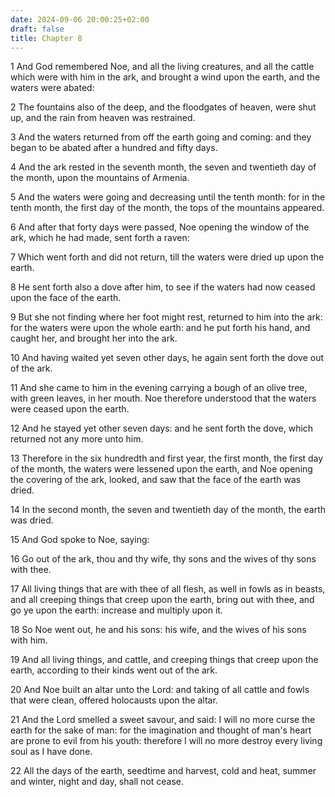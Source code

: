 ```yaml
---
date: 2024-09-06 20:00:25+02:00
draft: false
title: Chapter 8
---
```




1 And God remembered Noe, and all the living creatures, and all the cattle which were with him in the ark, and brought a wind upon the earth, and the waters were abated:

2 The fountains also of the deep, and the floodgates of heaven, were shut up, and the rain from heaven was restrained.

3 And the waters returned from off the earth going and coming: and they began to be abated after a hundred and fifty days.

4 And the ark rested in the seventh month, the seven and twentieth day of the month, upon the mountains of Armenia.

5 And the waters were going and decreasing until the tenth month: for in the tenth month, the first day of the month, the tops of the mountains appeared.

6 And after that forty days were passed, Noe opening the window of the ark, which he had made, sent forth a raven:

7 Which went forth and did not return, till the waters were dried up upon the earth.

8 He sent forth also a dove after him, to see if the waters had now ceased upon the face of the earth.

9 But she not finding where her foot might rest, returned to him into the ark: for the waters were upon the whole earth: and he put forth his hand, and caught her, and brought her into the ark.

10 And having waited yet seven other days, he again sent forth the dove out of the ark.

11 And she came to him in the evening carrying a bough of an olive tree, with green leaves, in her mouth. Noe therefore understood that the waters were ceased upon the earth.

12 And he stayed yet other seven days: and he sent forth the dove, which returned not any more unto him.

13 Therefore in the six hundredth and first year, the first month, the first day of the month, the waters were lessened upon the earth, and Noe opening the covering of the ark, looked, and saw that the face of the earth was dried.

14 In the second month, the seven and twentieth day of the month, the earth was dried.

15 And God spoke to Noe, saying:

16 Go out of the ark, thou and thy wife, thy sons and the wives of thy sons with thee.

17 All living things that are with thee of all flesh, as well in fowls as in beasts, and all creeping things that creep upon the earth, bring out with thee, and go ye upon the earth: increase and multiply upon it.

18 So Noe went out, he and his sons: his wife, and the wives of his sons with him.

19 And all living things, and cattle, and creeping things that creep upon the earth, according to their kinds went out of the ark.

20 And Noe built an altar unto the Lord: and taking of all cattle and fowls that were clean, offered holocausts upon the altar.

21 And the Lord smelled a sweet savour, and said: I will no more curse the earth for the sake of man: for the imagination and thought of man's heart are prone to evil from his youth: therefore I will no more destroy every living soul as I have done.

22 All the days of the earth, seedtime and harvest, cold and heat, summer and winter, night and day, shall not cease.

